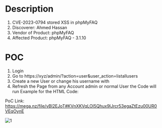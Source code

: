 # Description

1. CVE-2023-0794 stored XSS in phpMyFAQ
1. Discoverer: Ahmed Hassan
1. Vendor of Product: phpMyFAQ
1. Affected Product: phpMyFAQ - 3.1.10

# POC
1. Login
1. Go to https://xyz/admin/?action=user&user_action=listallusers
1. Create a new User or change his username with <script>alert(‘1’)</script>
1. Refresh the Page from any Account admin or normal User the Code will run Example for the HTML Code: <script>alert(‘1’)</script>


PoC Link: https://mega.nz/file/vBl2EJoT#KVnXKVqLOl5Qhux9lJrcr53egaZtEzu00UR0VEqOynE

![1](https://github.com/ahmedvienna/Vulnerabilities/assets/80028768/23ce1674-e00a-486e-a080-8b48d030ef1d)
